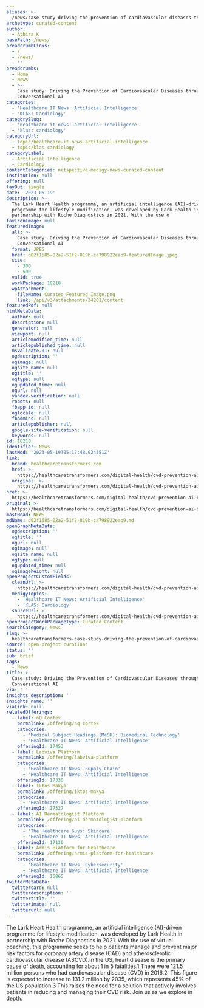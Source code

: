 ```yaml
---
aliases: >-
  /news/case-study-driving-the-prevention-of-cardiovascular-diseases-through-conversational-ai
archetype: curated-content
author:
  - Athira K
basePath: /news/
breadcrumbLinks:
  - /
  - /news/
  - ''
breadcrumbs:
  - Home
  - News
  - >-
    Case study: Driving the Prevention of Cardiovascular Diseases through
    Conversational AI
categories:
  - 'Healthcare IT News: Artificial Intelligence'
  - 'KLAS: Cardiology'
categorySlug:
  - 'healthcare it news: artificial intelligence'
  - 'klas: cardiology'
categoryUrl:
  - topic/healthcare-it-news-artificial-intelligence
  - topic/klas-cardiology
categoryLabel:
  - Artificial Intelligence
  - Cardiology
contentCategories: netspective-medigy-news-curated-content
institution: null
offering: null
layOut: single
date: '2023-05-19'
description: >-
  The Lark Heart Health programme, an artificial intelligence (AI)-driven
  programme for lifestyle modification, was developed by Lark Health in
  partnership with Roche Diagnostics in 2021. With the use o
favIconImage: null
featuredImage:
  alt: >-
    Case study: Driving the Prevention of Cardiovascular Diseases through
    Conversational AI
  format: JPEG
  href: d02f1685-02a2-51f2-819b-ca798922eab9-featuredImage.jpeg
  size:
    - 300
    - 590
  valid: true
  workPackage: 18218
  wpAttachment:
    fileName: Curated_Featured_Image.png
    link: /api/v3/attachments/34201/content
featuredPdf: null
htmlMetaData:
  author: null
  description: null
  generator: null
  viewport: null
  articlemodified_time: null
  articlepublished_time: null
  msvalidate.01: null
  ogdescription: ''
  ogimage: null
  ogsite_name: null
  ogtitle: ''
  ogtype: null
  ogupdated_time: null
  ogurl: null
  yandex-verification: null
  robots: null
  fbapp_id: null
  oglocale: null
  fbadmins: null
  articlepublisher: null
  google-site-verification: null
  keywords: null
id: 18218
identifier: News
lastMod: '2023-05-19T05:17:48.624351Z'
link:
  brand: healthcaretransformers.com
  href: >-
    https://healthcaretransformers.com/digital-health/cvd-prevention-ai-based-solutions/
  original: >-
    https://healthcaretransformers.com/digital-health/cvd-prevention-ai-based-solutions/
href: >-
  https://healthcaretransformers.com/digital-health/cvd-prevention-ai-based-solutions/
original: >-
  https://healthcaretransformers.com/digital-health/cvd-prevention-ai-based-solutions/
mastHead: NEWS
mdName: d02f1685-02a2-51f2-819b-ca798922eab9.md
openGraphMetaData:
  ogdescription: ''
  ogtitle: ''
  ogurl: null
  ogimage: null
  ogsite_name: null
  ogtype: null
  ogupdated_time: null
  ogimageheight: null
openProjectCustomFields:
  cleanUrl: >-
    https://healthcaretransformers.com/digital-health/cvd-prevention-ai-based-solutions/
  medigyTopics:
    - 'Healthcare IT News: Artificial Intelligence'
    - 'KLAS: Cardiology'
  sourceUrl: >-
    https://healthcaretransformers.com/digital-health/cvd-prevention-ai-based-solutions/
openProjectWorkPackageType: Curated Content
searchCategory: News
slug: >-
  healthcaretransformers-case-study-driving-the-prevention-of-cardiovascular-diseases-through-conversational-ai
source: open-project-curations
status: ''
sub: brief
tags:
  - News
title: >-
  Case study: Driving the Prevention of Cardiovascular Diseases through
  Conversational AI
via: ' '
insights_description: ''
insights_name: ''
viaLink: null
relatedOfferings:
  - label: nQ Cortex
    permalink: /offering/nq-cortex
    categories:
      - 'Medical Subject Headings (MeSH): Biomedical Technology'
      - 'Healthcare IT News: Artificial Intelligence'
    offeringId: 17453
  - label: Labviva Platform
    permalink: /offering/labviva-platform
    categories:
      - 'Healthcare IT News: Supply Chain'
      - 'Healthcare IT News: Artificial Intelligence'
    offeringId: 17330
  - label: Iktos Makya
    permalink: /offering/iktos-makya
    categories:
      - 'Healthcare IT News: Artificial Intelligence'
    offeringId: 17327
  - label: AI Dermatologist Platform
    permalink: /offering/ai-dermatologist-platform
    categories:
      - 'The Healthcare Guys: Skincare'
      - 'Healthcare IT News: Artificial Intelligence'
    offeringId: 17130
  - label: Armis Platform for Healthcare
    permalink: /offering/armis-platform-for-healthcare
    categories:
      - 'Healthcare IT News: Cybersecurity'
      - 'Healthcare IT News: Artificial Intelligence'
    offeringId: 16865
twitterMetaData:
  twittercard: null
  twitterdescription: ''
  twittertitle: ''
  twitterimage: null
  twitterurl: null
---
```

<p>The Lark Heart Health programme, an artificial intelligence (AI)-driven programme for lifestyle modification, was developed by Lark Health in partnership with Roche Diagnostics in 2021. With the use of virtual coaching, this programme seeks to help patients manage and prevent major risk factors for coronary artery disease (CAD) and atherosclerotic cardiovascular disease (ASCVD).In the US, heart disease is the primary cause of death, accounting for about 1 in 5 fatalities.1 There were 121.5 million persons who had cardiovascular disease (CVD) in 2016.2 &nbsp;This figure is expected to increase to 131.2 million by 2035, which represents 45% of the US population.3 This raises the need for a solution that actively involves patients in reducing and managing their CVD risk. Join us as we explore in depth.</p>